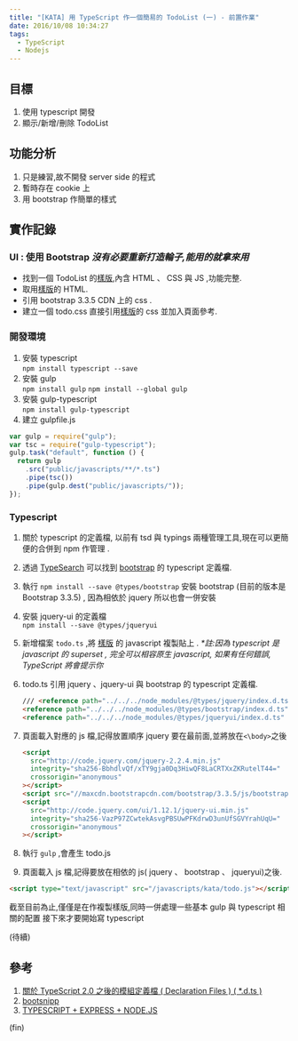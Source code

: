 ```yaml
---
title: "[KATA] 用 TypeScript 作一個簡易的 TodoList (一) - 前置作業"
date: 2016/10/08 10:34:27
tags:
  - TypeScript
  - Nodejs
---
```


## 目標

1. 使用 typescript 開發
2. 顯示/新增/刪除 TodoList

## 功能分析

1. 只是練習,故不開發 server side 的程式
2. 暫時存在 cookie 上
3. 用 bootstrap 作簡單的樣式

## 實作記錄

### UI : 使用 Bootstrap _沒有必要重新打造輪子,能用的就拿來用_

- 找到一個 TodoList 的[樣版](http://bootsnipp.com/index.php/snippets/featured/todo-example),內含 HTML 、 CSS 與 JS ,功能完整.
- 取用[樣版](http://bootsnipp.com/index.php/snippets/featured/todo-example)的 HTML.
- 引用 bootstrap 3.3.5 CDN 上的 css .
- 建立一個 todo.css 直接引用[樣版](http://bootsnipp.com/index.php/snippets/featured/todo-example)的 css 並加入頁面參考.

### 開發環境

1. 安裝 typescript  
   `npm install typescript --save`
2. 安裝 gulp  
   `npm install gulp`
   `npm install --global gulp`
3. 安裝 gulp-typescript  
   `npm install gulp-typescript`
4. 建立 gulpfile.js

```javascript
var gulp = require("gulp");
var tsc = require("gulp-typescript");
gulp.task("default", function () {
  return gulp
    .src("public/javascripts/**/*.ts")
    .pipe(tsc())
    .pipe(gulp.dest("public/javascripts/"));
});
```

### Typescript

1. 關於 typescript 的定義檔, 以前有 tsd 與 typings 兩種管理工具,現在可以更簡便的合併到 npm 作管理 .

2. 透過 [TypeSearch](http://microsoft.github.io/TypeSearch/) 可以找到 [bootstrap](https://www.npmjs.com/package/@types/bootstrap) 的 typescript 定義檔.

3. 執行 `npm install --save @types/bootstrap` 安裝 bootstrap (目前的版本是 Bootstrap 3.3.5) , 因為相依於 jquery 所以也會一併安裝

4. 安裝 jquery-ui 的定義檔  
   `npm install --save @types/jqueryui`

5. 新增檔案 `todo.ts` ,將 [樣版](http://bootsnipp.com/index.php/snippets/featured/todo-example) 的 javascript 複製貼上 .
   _\*註:因為 typescript 是 javascript 的 superset , 完全可以相容原生 javascript, 如果有任何錯誤, TypeScript 將會提示你_

6. todo.ts 引用 jquery 、jquery-ui 與 bootstrap 的 typescript 定義檔.

   ```html
   /// <reference path="../../../node_modules/@types/jquery/index.d.ts" /> ///
   <reference path="../../../node_modules/@types/bootstrap/index.d.ts" /> ///
   <reference path="../../../node_modules/@types/jqueryui/index.d.ts" />
   ```

7. 頁面載入對應的 js 檔,記得放置順序 jquery 要在最前面,並將放在`<\body>`之後

   ```html
   <script
     src="http://code.jquery.com/jquery-2.2.4.min.js"
     integrity="sha256-BbhdlvQf/xTY9gja0Dq3HiwQF8LaCRTXxZKRutelT44="
     crossorigin="anonymous"
   ></script>
   <script src="//maxcdn.bootstrapcdn.com/bootstrap/3.3.5/js/bootstrap.min.js"></script>
   <script
     src="http://code.jquery.com/ui/1.12.1/jquery-ui.min.js"
     integrity="sha256-VazP97ZCwtekAsvgPBSUwPFKdrwD3unUfSGVYrahUqU="
     crossorigin="anonymous"
   ></script>
   ```

8. 執行 `gulp` ,會產生 todo.js

9. 頁面載入 js 檔,記得要放在相依的 js( jquery 、 bootstrap 、 jqueryui)之後.

```html
<script type="text/javascript" src="/javascripts/kata/todo.js"></script>
```

截至目前為止,僅僅是在作複製樣版,同時一併處理一些基本 gulp 與 typescript 相關的配置
接下來才要開始寫 typescript

(待續)

## 參考

1. [關於 TypeScript 2.0 之後的模組定義檔 ( Declaration Files ) ( \*.d.ts )](http://blog.miniasp.com/post/2016/08/22/TypeScript-Future-Declaration-Files.aspx)
2. [bootsnipp](http://bootsnipp.com/)
3. [TYPESCRIPT + EXPRESS + NODE.JS](http://com-brianflove.appspot.com/2016/03/29/typescript-express-node-js/)

(fin)
